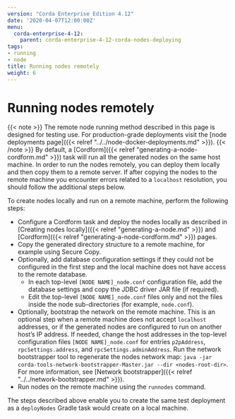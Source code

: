 ```yaml
---
version: "Corda Enterprise Edition 4.12"
date: '2020-04-07T12:00:00Z'
menu:
  corda-enterprise-4-12:
    parent: corda-enterprise-4-12-corda-nodes-deploying
tags:
- running
- node
title: Running nodes remotely
weight: 6
---
```


# Running nodes remotely

{{< note >}}
The remote node running method described in this page is designed for testing use. For production-grade deployments visit the [node deployments page]({{< relref "../../node-docker-deployments.md" >}}).
{{< /note >}}
By default, a [Cordform]({{< relref "generating-a-node-cordform.md" >}}) task will run all the generated nodes on the same host machine.
In order to run the nodes remotely, you can deploy them locally and then copy them to a remote server.
If after copying the nodes to the remote machine you encounter errors related to a `localhost` resolution, you should follow the additional steps below.

To create nodes locally and run on a remote machine, perform the following steps:

* Configure a Cordform task and deploy the nodes locally as described in [Creating nodes locally]({{< relref "generating-a-node.md" >}}) and [Cordform]({{< relref "generating-a-node-cordform.md" >}}) pages.
* Copy the generated directory structure to a remote machine, for example using Secure Copy.
* Optionally, add database configuration settings if they could not be configured in the first step and the local machine does not have access to the remote database.
  * In each top-level `[NODE NAME]_node.conf` configuration file, add the database settings and copy the JDBC driver JAR file (if required).
  * Edit the top-level `[NODE NAME]_node.conf` files only and not the files inside the node sub-directories (for example, `node.conf`).
* Optionally, bootstrap the network on the remote machine. This is an optional step when a remote machine does not accept `localhost` addresses, or if the generated nodes are configured to run on another host’s IP address. If needed, change the host addresses in the top-level configuration files `[NODE NAME]_node.conf` for entries `p2pAddress`, `rpcSettings.address`, and  `rpcSettings.adminAddress`. Run the network bootstrapper tool to regenerate the nodes network map: `java -jar corda-tools-network-bootstrapper-Master.jar --dir <nodes-root-dir>`. For more information, see [Network bootstrapper]({{< relref "../../network-bootstrapper.md" >}}).
* Run nodes on the remote machine using the `runnodes` command.

The steps described above enable you to create the same test deployment as a `deployNodes` Gradle task would create on a local machine.
